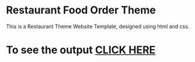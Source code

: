 # Restaurant Food Order Theme
This is a Restaurant Theme Website Template, designed using html and css.


# To see the output [CLICK HERE](https://vsbrall143.github.io/wowfood/)



